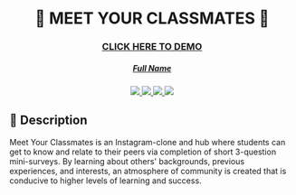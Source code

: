 <div align="center">

# <h1>:school_satchel: MEET YOUR CLASSMATES :school_satchel: </h1>

<h3><a href="https://meetyourclassmates.herokuapp.com/">CLICK HERE TO DEMO</a></h3>

<h5><a href="">Full Name</a></h5>

 <a href="https://yourportfoliolink.com" target="_blank">
    <img src="https://img.shields.io/badge/-Portfolio:_user.github.io-darkgreen?style=flat&logo=medium"

 </a>
    
 <a href="https://www.linkedin.com/in/user/" target="_blank">
      <img src="https://img.shields.io/badge/-linkedin.com/in/user-blue?style=flat&logo=Linkedin&logoColor=white">
 </a> 
    
 <a href="mailto:user@gmail.com" target="_blank">
    <img src="https://img.shields.io/badge/-user@gmail.com-c14438?style=flat&logo=Gmail&logoColor=white">
 </a>
    
 <a href="https://medium.com/@user">
    <img src="https://img.shields.io/badge/-medium.com/@user-black?style=flat&logo=medium">
 </a>

 </div>

## :pencil: Description

Meet Your Classmates is an Instagram-clone and hub where students can get to know and relate to their peers via completion of short 3-question mini-surveys. By learning about others' backgrounds, previous experiences, and interests, an atmosphere of community is created that is conducive to higher levels of learning and success.
